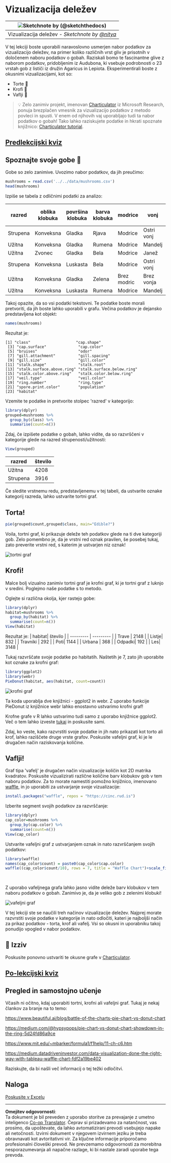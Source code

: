 <!--
CO_OP_TRANSLATOR_METADATA:
{
  "original_hash": "47028abaaafa2bcb1079702d20569066",
  "translation_date": "2025-08-30T18:40:59+00:00",
  "source_file": "3-Data-Visualization/R/11-visualization-proportions/README.md",
  "language_code": "sl"
}
-->
# Vizualizacija deležev

|![ Sketchnote by [(@sketchthedocs)](https://sketchthedocs.dev) ](../../../sketchnotes/11-Visualizing-Proportions.png)|
|:---:|
|Vizualizacija deležev - _Sketchnote by [@nitya](https://twitter.com/nitya)_ |

V tej lekciji boste uporabili naravoslovno usmerjen nabor podatkov za vizualizacijo deležev, na primer koliko različnih vrst gliv je prisotnih v določenem naboru podatkov o gobah. Raziskali bomo te fascinantne glive z naborom podatkov, pridobljenim iz Audubona, ki vsebuje podrobnosti o 23 vrstah gob z lističi iz družin Agaricus in Lepiota. Eksperimentirali boste z okusnimi vizualizacijami, kot so:

- Torte 🥧
- Krofi 🍩
- Vaflji 🧇

> 💡 Zelo zanimiv projekt, imenovan [Charticulator](https://charticulator.com) iz Microsoft Research, ponuja brezplačen vmesnik za vizualizacijo podatkov z metodo povleci in spusti. V enem od njihovih vaj uporabljajo tudi ta nabor podatkov o gobah! Tako lahko raziskujete podatke in hkrati spoznate knjižnico: [Charticulator tutorial](https://charticulator.com/tutorials/tutorial4.html).

## [Predlekcijski kviz](https://purple-hill-04aebfb03.1.azurestaticapps.net/quiz/20)

## Spoznajte svoje gobe 🍄

Gobe so zelo zanimive. Uvozimo nabor podatkov, da jih preučimo:

```r
mushrooms = read.csv('../../data/mushrooms.csv')
head(mushrooms)
```
Izpiše se tabela z odličnimi podatki za analizo:


| razred     | oblika klobuka | površina klobuka | barva klobuka | modrice | vonj    | pritrditev lističev | razmik lističev | velikost lističev | barva lističev | oblika bet | koren bet | površina nad obročem | površina pod obročem | barva nad obročem | barva pod obročem | tip zastiralca | barva zastiralca | število obročev | tip obroča | barva trosov | populacija | habitat |
| --------- | --------- | ----------- | --------- | ------- | ------- | --------------- | ------------ | --------- | ---------- | ----------- | ---------- | ------------------------ | ------------------------ | ---------------------- | ---------------------- | --------- | ---------- | ----------- | --------- | ----------------- | ---------- | ------- |
| Strupena | Konveksna    | Gladka      | Rjava     | Modrice | Ostri vonj | Prosto            | Tesno        | Ozki    | Črna      | Širjenje   | Enak      | Gladka                   | Gladka                   | Bela                  | Bela                  | Delna   | Bela      | Ena         | Viseči   | Črna             | Razpršena  | Urbana   |
| Užitna    | Konveksna    | Gladka      | Rumena    | Modrice | Mandelj  | Prosto            | Tesno        | Široki     | Črna      | Širjenje   | Klub       | Gladka                   | Gladka                   | Bela                  | Bela                  | Delna   | Bela      | Ena         | Viseči   | Rjava             | Številna   | Trave |
| Užitna    | Zvonec      | Gladka      | Bela     | Modrice | Janež   | Prosto            | Tesno        | Široki     | Rjava      | Širjenje   | Klub       | Gladka                   | Gladka                   | Bela                  | Bela                  | Delna   | Bela      | Ena         | Viseči   | Rjava             | Številna   | Travniki |
| Strupena | Konveksna    | Luskasta       | Bela     | Modrice | Ostri vonj | Prosto            | Tesno        | Ozki    | Rjava      | Širjenje   | Enak      | Gladka                   | Gladka                   | Bela                  | Bela                  | Delna   | Bela      | Ena         | Viseči   | Črna             | Razpršena  | Urbana 
| Užitna | Konveksna       |Gladka       | Zelena     | Brez modric| Brez vonja   |Prosto            | Gosto       | Široki     | Črna      | Zoženje   | Enak      |  Gladka | Gladka                    | Bela                 | Bela                  | Delna    | Bela     | Ena         | Izginjajoči | Rjava             | Obilna | Trave
|Užitna  |  Konveksna      | Luskasta   | Rumena         | Modrice  | Mandelj  | Prosto | Tesno  |   Široki   |   Rjava  | Širjenje   |   Klub                      | Gladka                  | Gladka    | Bela                 |  Bela                | Delna      | Bela    |  Ena  |  Viseči | Črna   | Številna | Trave
      
Takoj opazite, da so vsi podatki tekstovni. Te podatke boste morali pretvoriti, da jih boste lahko uporabili v grafu. Večina podatkov je dejansko predstavljena kot objekt:

```r
names(mushrooms)
```

Rezultat je:

```output
[1] "class"                    "cap.shape"               
 [3] "cap.surface"              "cap.color"               
 [5] "bruises"                  "odor"                    
 [7] "gill.attachment"          "gill.spacing"            
 [9] "gill.size"                "gill.color"              
[11] "stalk.shape"              "stalk.root"              
[13] "stalk.surface.above.ring" "stalk.surface.below.ring"
[15] "stalk.color.above.ring"   "stalk.color.below.ring"  
[17] "veil.type"                "veil.color"              
[19] "ring.number"              "ring.type"               
[21] "spore.print.color"        "population"              
[23] "habitat"            
```
Vzemite te podatke in pretvorite stolpec 'razred' v kategorijo:

```r
library(dplyr)
grouped=mushrooms %>%
  group_by(class) %>%
  summarise(count=n())
```


Zdaj, če izpišete podatke o gobah, lahko vidite, da so razvrščeni v kategorije glede na razred strupenosti/užitnosti:
```r
View(grouped)
```


| razred | število |
| --------- | --------- |
| Užitna | 4208 |
| Strupena| 3916 |



Če sledite vrstnemu redu, predstavljenemu v tej tabeli, da ustvarite oznake kategorij razreda, lahko ustvarite tortni graf.

## Torta!

```r
pie(grouped$count,grouped$class, main="Edible?")
```
Voila, tortni graf, ki prikazuje deleže teh podatkov glede na ti dve kategoriji gob. Zelo pomembno je, da je vrstni red oznak pravilen, še posebej tukaj, zato preverite vrstni red, s katerim je ustvarjen niz oznak!

![tortni graf](../../../../../translated_images/pie1-wb.685df063673751f4b0b82127f7a52c7f9a920192f22ae61ad28412ba9ace97bf.sl.png)

## Krofi!

Malce bolj vizualno zanimiv tortni graf je krofni graf, ki je tortni graf z luknjo v sredini. Poglejmo naše podatke s to metodo.

Oglejte si različna okolja, kjer rastejo gobe:

```r
library(dplyr)
habitat=mushrooms %>%
  group_by(habitat) %>%
  summarise(count=n())
View(habitat)
```
Rezultat je:
| habitat| število |
| --------- | --------- |
| Trave    | 2148 |
| Listje| 832 |
| Travniki    | 292 |
| Poti| 1144 |
| Urbana    | 368 |
| Odpadki| 192 |
| Les| 3148 |


Tukaj razvrščate svoje podatke po habitatih. Naštetih je 7, zato jih uporabite kot oznake za krofni graf:

```r
library(ggplot2)
library(webr)
PieDonut(habitat, aes(habitat, count=count))
```

![krofni graf](../../../../../translated_images/donut-wb.34e6fb275da9d834c2205145e39a3de9b6878191dcdba6f7a9e85f4b520449bc.sl.png)

Ta koda uporablja dve knjižnici - ggplot2 in webr. Z uporabo funkcije PieDonut iz knjižnice webr lahko enostavno ustvarimo krofni graf!

Krofne grafe v R lahko ustvarimo tudi samo z uporabo knjižnice ggplot2. Več o tem lahko izveste [tukaj](https://www.r-graph-gallery.com/128-ring-or-donut-plot.html) in poskusite sami.

Zdaj, ko veste, kako razvrstiti svoje podatke in jih nato prikazati kot torto ali krof, lahko raziščete druge vrste grafov. Poskusite vafeljni graf, ki je le drugačen način raziskovanja količine.
## Vaflji!

Graf tipa 'vafelj' je drugačen način vizualizacije količin kot 2D matrika kvadratov. Poskusite vizualizirati različne količine barv klobukov gob v tem naboru podatkov. Za to morate namestiti pomožno knjižnico, imenovano [waffle](https://cran.r-project.org/web/packages/waffle/waffle.pdf), in jo uporabiti za ustvarjanje svoje vizualizacije:

```r
install.packages("waffle", repos = "https://cinc.rud.is")
```

Izberite segment svojih podatkov za razvrščanje:

```r
library(dplyr)
cap_color=mushrooms %>%
  group_by(cap.color) %>%
  summarise(count=n())
View(cap_color)
```

Ustvarite vafeljni graf z ustvarjanjem oznak in nato razvrščanjem svojih podatkov:

```r
library(waffle)
names(cap_color$count) = paste0(cap_color$cap.color)
waffle((cap_color$count/10), rows = 7, title = "Waffle Chart")+scale_fill_manual(values=c("brown", "#F0DC82", "#D2691E", "green", 
                                                                                     "pink", "purple", "red", "grey", 
                                                                                     "yellow","white"))
```

Z uporabo vafeljnega grafa lahko jasno vidite deleže barv klobukov v tem naboru podatkov o gobah. Zanimivo je, da je veliko gob z zelenimi klobuki!

![vafeljni graf](../../../../../translated_images/waffle.aaa75c5337735a6ef32ace0ffb6506ef49e5aefe870ffd72b1bb080f4843c217.sl.png)

V tej lekciji ste se naučili treh načinov vizualizacije deležev. Najprej morate razvrstiti svoje podatke v kategorije in nato odločiti, kateri je najboljši način za prikaz podatkov - torta, krof ali vafelj. Vsi so okusni in uporabniku takoj ponudijo vpogled v nabor podatkov.

## 🚀 Izziv

Poskusite ponovno ustvariti te okusne grafe v [Charticulator](https://charticulator.com).
## [Po-lekcijski kviz](https://purple-hill-04aebfb03.1.azurestaticapps.net/quiz/21)

## Pregled in samostojno učenje

Včasih ni očitno, kdaj uporabiti tortni, krofni ali vafeljni graf. Tukaj je nekaj člankov za branje na to temo:

https://www.beautiful.ai/blog/battle-of-the-charts-pie-chart-vs-donut-chart

https://medium.com/@hypsypops/pie-chart-vs-donut-chart-showdown-in-the-ring-5d24fd86a9ce

https://www.mit.edu/~mbarker/formula1/f1help/11-ch-c6.htm

https://medium.datadriveninvestor.com/data-visualization-done-the-right-way-with-tableau-waffle-chart-fdf2a19be402

Raziskujte, da bi našli več informacij o tej težki odločitvi.
## Naloga

[Poskusite v Excelu](assignment.md)

---

**Omejitev odgovornosti**:  
Ta dokument je bil preveden z uporabo storitve za prevajanje z umetno inteligenco [Co-op Translator](https://github.com/Azure/co-op-translator). Čeprav si prizadevamo za natančnost, vas prosimo, da upoštevate, da lahko avtomatizirani prevodi vsebujejo napake ali netočnosti. Izvirni dokument v njegovem izvirnem jeziku je treba obravnavati kot avtoritativni vir. Za ključne informacije priporočamo profesionalni človeški prevod. Ne prevzemamo odgovornosti za morebitna nesporazumevanja ali napačne razlage, ki bi nastale zaradi uporabe tega prevoda.